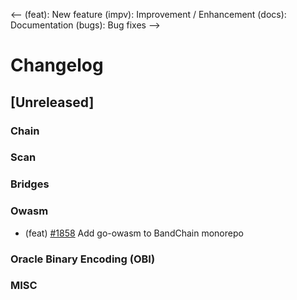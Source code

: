 <--
(feat): New feature
(impv): Improvement / Enhancement
(docs): Documentation
(bugs): Bug fixes
-->

# Changelog

## [Unreleased]

### Chain

### Scan

### Bridges

### Owasm
* (feat) [\#1858](https://github.com/bandprotocol/bandchain/pull/1858) Add go-owasm to BandChain monorepo

### Oracle Binary Encoding (OBI)

### MISC
